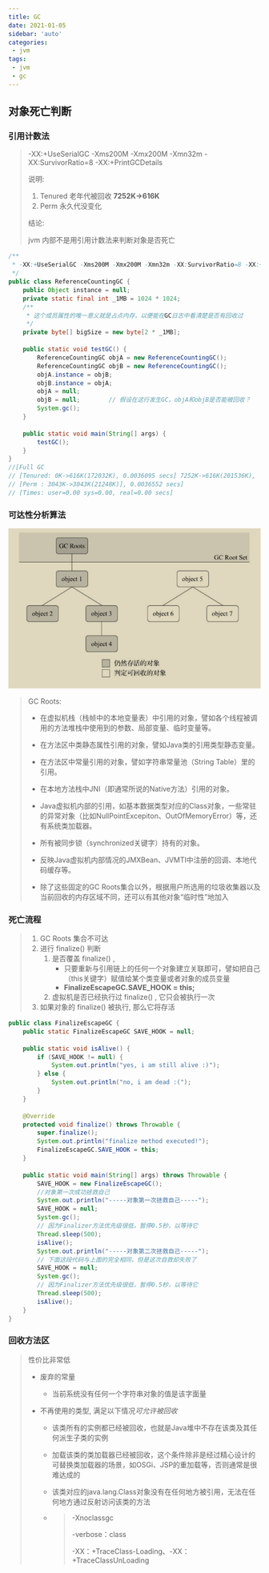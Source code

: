 ```yaml
---
title: GC
date: 2021-01-05
sidebar: 'auto'
categories:
 - jvm
tags:
 - jvm
 - gc
---
```


## 对象死亡判断
### 引用计数法

> -XX:+UseSerialGC -Xms200M -Xmx200M -Xmn32m -XX:SurvivorRatio=8 -XX:+PrintGCDetails
>
> 说明: 
>
> 1. Tenured 老年代被回收  **7252K->616K**
> 2. Perm 永久代没变化
>
> 结论: 
>
> 	jvm 内部不是用引用计数法来判断对象是否死亡

```java
/**
 * -XX:+UseSerialGC -Xms200M -Xmx200M -Xmn32m -XX:SurvivorRatio=8 -XX:+PrintGCDetails
 */
public class ReferenceCountingGC {
    public Object instance = null;
    private static final int _1MB = 1024 * 1024;
    /**
     * 这个成员属性的唯一意义就是占点内存，以便能在GC日志中看清楚是否有回收过
     */
    private byte[] bigSize = new byte[2 * _1MB];

    public static void testGC() {
        ReferenceCountingGC objA = new ReferenceCountingGC();
        ReferenceCountingGC objB = new ReferenceCountingGC();
        objA.instance = objB;
        objB.instance = objA;
        objA = null;
        objB = null;        // 假设在这行发生GC，objA和objB是否能被回收？
        System.gc();
    }

    public static void main(String[] args) {
        testGC();
    }
}
//[Full GC
// [Tenured: 0K->616K(172032K), 0.0036095 secs] 7252K->616K(201536K),
// [Perm : 3043K->3043K(21248K)], 0.0036552 secs]
// [Times: user=0.00 sys=0.00, real=0.00 secs]
```

### 可达性分析算法

![image-20210102210546047](./imgs/image-20210102210546047.png)

> GC Roots:
>
> - 在虚拟机栈（栈帧中的本地变量表）中引用的对象，譬如各个线程被调用的方法堆栈中使用到的参数、局部变量、临时变量等。
>
> - 在方法区中类静态属性引用的对象，譬如Java类的引用类型静态变量。
> - 在方法区中常量引用的对象，譬如字符串常量池（String Table）里的引用。
> - 在本地方法栈中JNI（即通常所说的Native方法）引用的对象。
> - Java虚拟机内部的引用，如基本数据类型对应的Class对象，一些常驻的异常对象（比如NullPointExcepiton、OutOfMemoryError）等，还有系统类加载器。
> - 所有被同步锁（synchronized关键字）持有的对象。
> - 反映Java虚拟机内部情况的JMXBean、JVMTI中注册的回调、本地代码缓存等。
> - 除了这些固定的GC Roots集合以外，根据用户所选用的垃圾收集器以及当前回收的内存区域不同，还可以有其他对象“临时性”地加入 

### 死亡流程

> 1. GC Roots 集合不可达
> 2. 进行 finalize() 判断
>    1. 是否覆盖 finalize() ,
>       - 只要重新与引用链上的任何一个对象建立关联即可，譬如把自己（this关键字）赋值给某个类变量或者对象的成员变量
>       - **FinalizeEscapeGC.SAVE_HOOK = this;**
>    2. 虚拟机是否已经执行过 finalize() , 它只会被执行一次
> 3. 如果对象的 finalize() 被执行, 那么它将存活

```java
public class FinalizeEscapeGC {
    public static FinalizeEscapeGC SAVE_HOOK = null;

    public static void isAlive() {
        if (SAVE_HOOK != null) {
            System.out.println("yes, i am still alive :)");
        } else {
            System.out.println("no, i am dead :(");
        }
    }

    @Override
    protected void finalize() throws Throwable {
        super.finalize();
        System.out.println("finalize method executed!");
        FinalizeEscapeGC.SAVE_HOOK = this;
    }

    public static void main(String[] args) throws Throwable {
        SAVE_HOOK = new FinalizeEscapeGC();
        //对象第一次成功拯救自己
        System.out.println("-----对象第一次拯救自己-----");
        SAVE_HOOK = null;
        System.gc();
        // 因为Finalizer方法优先级很低，暂停0.5秒，以等待它
        Thread.sleep(500);
        isAlive();
        System.out.println("-----对象第二次拯救自己-----");
        // 下面这段代码与上面的完全相同，但是这次自救却失败了
        SAVE_HOOK = null;
        System.gc();
        // 因为Finalizer方法优先级很低，暂停0.5秒，以等待它
        Thread.sleep(500);
        isAlive();
    }
}
```

### 回收方法区

> 性价比非常低
>
> - 废弃的常量
>
>   - 当前系统没有任何一个字符串对象的值是该字面量
>
> - 不再使用的类型, 满足以下情况*可允许被回收*
>
>   - 该类所有的实例都已经被回收，也就是Java堆中不存在该类及其任何派生子类的实例
>
>   - 加载该类的类加载器已经被回收，这个条件除非是经过精心设计的可替换类加载器的场景，如OSGi、JSP的重加载等，否则通常是很难达成的
>
>   - 该类对应的java.lang.Class对象没有在任何地方被引用，无法在任何地方通过反射访问该类的方法
>
>   - > -Xnoclassgc
>     >
>     > -verbose：class
>     >
>     > -XX：+TraceClass-Loading、-XX：+TraceClassUnLoading

